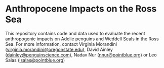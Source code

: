 # Anthropocene Impacts on the Ross Sea
This repository contains code and data used to evaluate the recent anthropogenic impacts on Adelie penguins and Weddell Seals in the Ross Sea.
For more information, contact Virginia Morandini (virginia.morandini@oregonstate.edu), David Ainley (dainley@penguinscience.com), Nadav Nur (nnur@pointblue.org) or Leo Salas (lsalas@pointblue.org)
